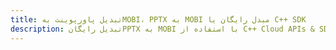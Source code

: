 ---title: تبدیل پاورپوینت بهMOBI، PPTX به MOBI مبدل رایگان یا C++ SDKdescription: تبدیل رایگانPPTX به MOBI با استفاده از C++ Cloud APIs & SDK. همچنین اسناد Microsoft PowerPoint را در Cloud ایجاد، ویرایش و رندر کنید.---